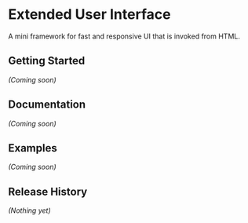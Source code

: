 # Extended User Interface

A mini framework for fast and responsive UI that is invoked from HTML.

## Getting Started
_(Coming soon)_

## Documentation
_(Coming soon)_

## Examples
_(Coming soon)_

## Release History
_(Nothing yet)_
